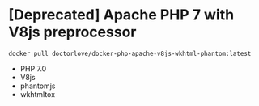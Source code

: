 # [Deprecated] Apache PHP 7 with V8js preprocessor

```
docker pull doctorlove/docker-php-apache-v8js-wkhtml-phantom:latest
```

- PHP 7.0
- V8js
- phantomjs
- wkhtmltox